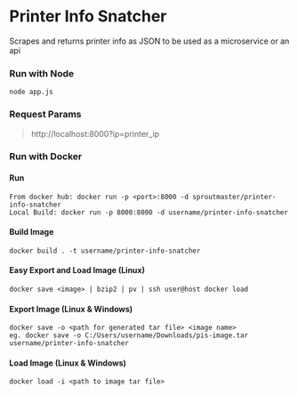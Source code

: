 # Printer Info Snatcher
Scrapes and returns printer info as JSON to be used as a microservice or an api

### Run with Node
```
node app.js
```
### Request Params
>http://localhost:8000?ip=printer_ip

### Run with Docker

#### Run
```
From docker hub: docker run -p <port>:8000 -d sproutmaster/printer-info-snatcher
Local Build: docker run -p 8000:8000 -d username/printer-info-snatcher
```

#### Build Image
```
docker build . -t username/printer-info-snatcher
```

#### Easy Export and Load Image (Linux)
```
docker save <image> | bzip2 | pv | ssh user@host docker load
```

#### Export Image (Linux & Windows)
```
docker save -o <path for generated tar file> <image name>
eg. docker save -o C:/Users/username/Downloads/pis-image.tar username/printer-info-snatcher
```

#### Load Image (Linux & Windows)
```
docker load -i <path to image tar file>
```
